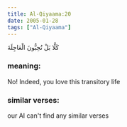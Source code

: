 ```yaml
---
title: Al-Qiyaama:20
date: 2005-01-28
tags: ["Al-Qiyaama"]
---
```

كَلَّا بَلْ تُحِبُّونَ الْعَاجِلَةَ
### meaning: 
No! Indeed, you love this transitory life
### similar verses: 

our AI can't find any similar verses




